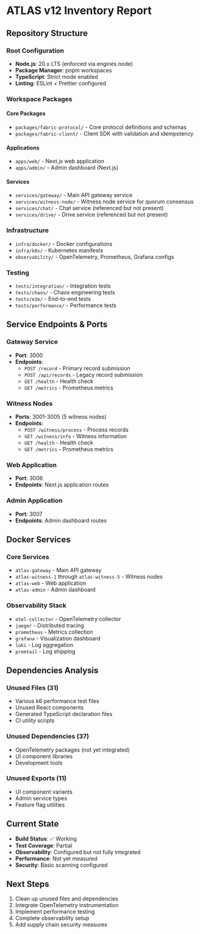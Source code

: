 # ATLAS v12 Inventory Report

## Repository Structure

### Root Configuration
- **Node.js**: 20.x LTS (enforced via engines.node)
- **Package Manager**: pnpm workspaces
- **TypeScript**: Strict mode enabled
- **Linting**: ESLint + Prettier configured

### Workspace Packages

#### Core Packages
- `packages/fabric-protocol/` - Core protocol definitions and schemas
- `packages/fabric-client/` - Client SDK with validation and idempotency

#### Applications
- `apps/web/` - Next.js web application
- `apps/admin/` - Admin dashboard (Next.js)

#### Services
- `services/gateway/` - Main API gateway service
- `services/witness-node/` - Witness node service for quorum consensus
- `services/chat/` - Chat service (referenced but not present)
- `services/drive/` - Drive service (referenced but not present)

### Infrastructure
- `infra/docker/` - Docker configurations
- `infra/k8s/` - Kubernetes manifests
- `observability/` - OpenTelemetry, Prometheus, Grafana configs

### Testing
- `tests/integration/` - Integration tests
- `tests/chaos/` - Chaos engineering tests
- `tests/e2e/` - End-to-end tests
- `tests/performance/` - Performance tests

## Service Endpoints & Ports

### Gateway Service
- **Port**: 3000
- **Endpoints**:
  - `POST /record` - Primary record submission
  - `POST /api/records` - Legacy record submission
  - `GET /health` - Health check
  - `GET /metrics` - Prometheus metrics

### Witness Nodes
- **Ports**: 3001-3005 (5 witness nodes)
- **Endpoints**:
  - `POST /witness/process` - Process records
  - `GET /witness/info` - Witness information
  - `GET /health` - Health check
  - `GET /metrics` - Prometheus metrics

### Web Application
- **Port**: 3006
- **Endpoints**: Next.js application routes

### Admin Application
- **Port**: 3007
- **Endpoints**: Admin dashboard routes

## Docker Services

### Core Services
- `atlas-gateway` - Main API gateway
- `atlas-witness-1` through `atlas-witness-5` - Witness nodes
- `atlas-web` - Web application
- `atlas-admin` - Admin dashboard

### Observability Stack
- `otel-collector` - OpenTelemetry collector
- `jaeger` - Distributed tracing
- `prometheus` - Metrics collection
- `grafana` - Visualization dashboard
- `loki` - Log aggregation
- `promtail` - Log shipping

## Dependencies Analysis

### Unused Files (31)
- Various k6 performance test files
- Unused React components
- Generated TypeScript declaration files
- CI utility scripts

### Unused Dependencies (37)
- OpenTelemetry packages (not yet integrated)
- UI component libraries
- Development tools

### Unused Exports (11)
- UI component variants
- Admin service types
- Feature flag utilities

## Current State
- **Build Status**: ✅ Working
- **Test Coverage**: Partial
- **Observability**: Configured but not fully integrated
- **Performance**: Not yet measured
- **Security**: Basic scanning configured

## Next Steps
1. Clean up unused files and dependencies
2. Integrate OpenTelemetry instrumentation
3. Implement performance testing
4. Complete observability setup
5. Add supply chain security measures